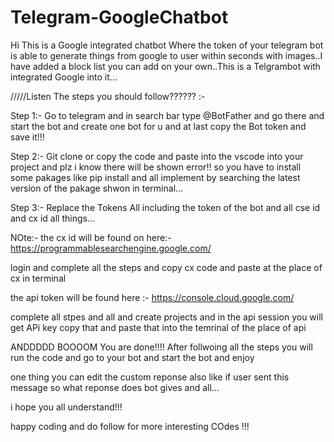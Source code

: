# Telegram-GoogleChatbot
Hi This is a Google integrated chatbot Where the token of your telegram bot is able to generate things from google to user within seconds with images..I have added a block list you can add on your own..This is a Telgrambot with integrated Google into it...



/////Listen The steps you should follow??????      :- 



Step 1:- Go to telegram and in search bar type @BotFather and go there and start the bot and create one bot for u and at last copy the Bot token and save it!!!

Step 2:- Git clone or copy the code and paste into the vscode into your project and plz i know there will be shown error!! so you have to install some pakages like pip install and all implement by searching the latest version of the pakage shwon in terminal...

Step 3:- Replace the Tokens All including the token of the bot and all cse id and cx id all things...

NOte:- the cx id will be found on here:- https://programmablesearchengine.google.com/

login and complete all the steps and copy cx code and paste at the place of cx in terminal

the api token will be found here :- https://console.cloud.google.com/     

complete all stpes and all and create projects and in the api session you will get APi key copy that and paste that into the temrinal of the place of api 




ANDDDDD BOOOOM You are done!!!! After follwoing all the steps you will run the code and go to your bot and start the bot and enjoy



one thing you can edit the custom reponse also like if user sent this message so what reponse does bot gives and all...




i hope you all understand!!!


happy coding and do follow for more interesting COdes !!!





